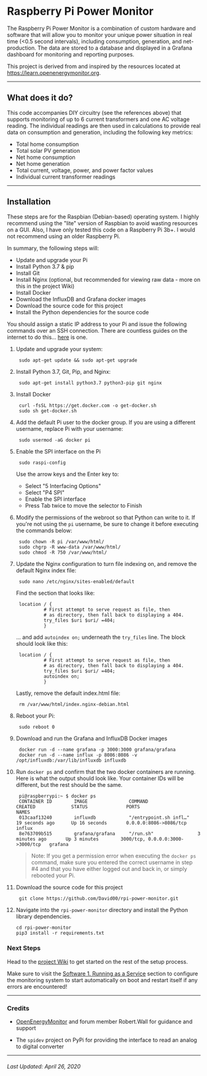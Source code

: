 # Raspberry Pi Power Monitor

The Raspberry Pi Power Monitor is a combination of custom hardware and software that will allow you to monitor your unique power situation in real time (<0.5 second intervals), including consumption, generation, and net-production. The data are stored to a database and displayed in a Grafana dashboard for monitoring and reporting purposes.

This project is derived from and inspired by the resources located at https://learn.openenergymonitor.org. 


---

## What does it do?

This code accompanies DIY circuitry (see the references above) that supports monitoring of up to 6 current transformers and one AC voltage reading. The individual readings are then used in calculations to provide real data on consumption and generation, including the following key metrics:

* Total home consumption
* Total solar PV generation
* Net home consumption
* Net home generation
* Total current, voltage, power, and power factor values
* Individual current transformer readings

---

## Installation

These steps are for the Raspbian (Debian-based) operating system. I highly recommend using the "lite" version of Raspbian to avoid wasting resources on a GUI.  Also, I have only tested this code on a Raspberry Pi 3b+. I would not recommend using an older Raspberry Pi.

In summary, the following steps will:

* Update and upgrade your Pi
* Install Python 3.7 & pip
* Install Git
* Install Nginx (optional, but recommended for viewing raw data - more on this in the project Wiki)
* Install Docker
* Download the InfluxDB and Grafana docker images
* Download the source code for this project
* Install the Python dependencies for the source code

You should assign a static IP address to your Pi and issue the following commands over an SSH connection. There are countless guides on the internet to do this... [here](https://pimylifeup.com/raspberry-pi-static-ip-address/) is one. 


1. Update and upgrade your system:

        sudo apt-get update && sudo apt-get upgrade

2. Install Python 3.7, Git, Pip, and Nginx:

        sudo apt-get install python3.7 python3-pip git nginx

3. Install Docker

        curl -fsSL https://get.docker.com -o get-docker.sh
        sudo sh get-docker.sh

4. Add the default Pi user to the docker group. If you are using a different username, replace Pi with your username:

        sudo usermod -aG docker pi
        

5. Enable the SPI interface on the Pi

        sudo raspi-config
        
    Use the arrow keys and the Enter key to:
    * Select "5 Interfacing Options"
    * Select "P4 SPI"
    * Enable the SPI interface
    * Press Tab twice to move the selector to Finish
        
6. Modify the permissions of the webroot so that Python can write to it. If you're not using the `pi` username, be sure to change it before executing the commands below:

        sudo chown -R pi /var/www/html/
        sudo chgrp -R www-data /var/www/html/
        sudo chmod -R 750 /var/www/html/

7. Update the Nginx configuration to turn file indexing on, and remove the default Nginx index file:
        
        sudo nano /etc/nginx/sites-enabled/default
        
    Find the section that looks like:

        location / {
                 # First attempt to serve request as file, then
                 # as directory, then fall back to displaying a 404.
                 try_files $uri $uri/ =404;
                 }
                 
    ... and add `autoindex on;` underneath the `try_files` line. The block should look like this:
    
        location / {
                 # First attempt to serve request as file, then
                 # as directory, then fall back to displaying a 404.
                 try_files $uri $uri/ =404;
                 autoindex on;
                 }
                 
    Lastly, remove the default index.html file:
    
        rm /var/www/html/index.nginx-debian.html
        
        
8. Reboot your Pi:

        sudo reboot 0

7. Download and run the Grafana and InfluxDB Docker images
        
        docker run -d --name grafana -p 3000:3000 grafana/grafana
        docker run -d --name influx -p 8086:8086 -v /opt/influxdb:/var/lib/influxdb influxdb

8. Run `docker ps` and confirm that the two docker containers are running. Here is what the output should look like. Your container IDs will be different, but the rest should be the same.

        pi@raspberrypi:~ $ docker ps
        CONTAINER ID        IMAGE               COMMAND                  CREATED             STATUS              PORTS                               NAMES
        013caaf13240        influxdb            "/entrypoint.sh infl…"   19 seconds ago      Up 16 seconds       0.0.0.0:8086->8086/tcp              influx
        8e763709b515        grafana/grafana     "/run.sh"                3 minutes ago       Up 3 minutes        3000/tcp, 0.0.0.0:3000->3000/tcp   grafana


    >Note: If you get a permission error when executing the `docker ps` command, make sure you entered the correct username in step #4 and that you have either logged out and back in, or simply rebooted your Pi.

9. Download the source code for this project

        git clone https://github.com/David00/rpi-power-monitor.git


10. Navigate into the `rpi-power-monitor` directory and install the Python library dependencies.

        cd rpi-power-monitor
        pip3 install -r requirements.txt 

### Next Steps

Head to the [project Wiki](https://github.com/David00/rpi-power-monitor/wiki) to get started on the rest of the setup process.

Make sure to visit the [Software 1. Running as a Service](https://github.com/David00/rpi-power-monitor/wiki/Software-1.-Running-as-a-Service) section to configure the monitoring system to start automatically on boot and restart itself if any errors are encountered!


---

### Credits

* [OpenEnergyMonitor](https://openenergymonitor.org) and forum member Robert.Wall for guidance and support

* The `spidev` project on PyPi for providing the interface to read an analog to digital converter


---


###### Last Updated:  April 26, 2020
